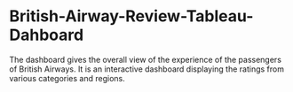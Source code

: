 # British-Airway-Review-Tableau-Dahboard
The dashboard gives the overall view of the experience of the passengers of British Airways. It is an interactive dashboard displaying the ratings from various categories and regions.
